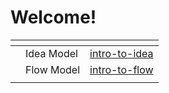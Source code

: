 # Welcome!

<table data-card-size="large" data-view="cards"><thead><tr><th></th><th></th><th data-hidden data-card-target data-type="content-ref"></th></tr></thead><tbody><tr><td></td><td>Idea Model</td><td><a href="agile-transformation-idea-model/intro-to-idea/">intro-to-idea</a></td></tr><tr><td></td><td>Flow Model</td><td><a href="delivery-approach-flow-model/intro-to-flow/">intro-to-flow</a></td></tr><tr><td></td><td></td><td></td></tr></tbody></table>

